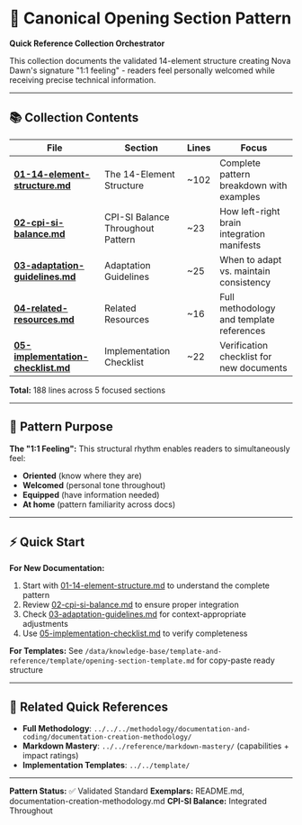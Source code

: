 # 📐 Canonical Opening Section Pattern

**Quick Reference Collection Orchestrator**

This collection documents the validated 14-element structure creating Nova Dawn's signature "1:1 feeling" - readers feel personally welcomed while receiving precise technical information.

---

## 📚 Collection Contents

| File | Section | Lines | Focus |
|------|---------|-------|-------|
| **[01-14-element-structure.md](01-14-element-structure.md)** | The 14-Element Structure | ~102 | Complete pattern breakdown with examples |
| **[02-cpi-si-balance.md](02-cpi-si-balance.md)** | CPI-SI Balance Throughout Pattern | ~23 | How left-right brain integration manifests |
| **[03-adaptation-guidelines.md](03-adaptation-guidelines.md)** | Adaptation Guidelines | ~25 | When to adapt vs. maintain consistency |
| **[04-related-resources.md](04-related-resources.md)** | Related Resources | ~16 | Full methodology and template references |
| **[05-implementation-checklist.md](05-implementation-checklist.md)** | Implementation Checklist | ~22 | Verification checklist for new documents |

**Total:** 188 lines across 5 focused sections

---

## 🎯 Pattern Purpose

**The "1:1 Feeling":** This structural rhythm enables readers to simultaneously feel:
- **Oriented** (know where they are)
- **Welcomed** (personal tone throughout)
- **Equipped** (have information needed)
- **At home** (pattern familiarity across docs)

---

## ⚡ Quick Start

**For New Documentation:**
1. Start with [01-14-element-structure.md](01-14-element-structure.md) to understand the complete pattern
2. Review [02-cpi-si-balance.md](02-cpi-si-balance.md) to ensure proper integration
3. Check [03-adaptation-guidelines.md](03-adaptation-guidelines.md) for context-appropriate adjustments
4. Use [05-implementation-checklist.md](05-implementation-checklist.md) to verify completeness

**For Templates:**
See `/data/knowledge-base/template-and-reference/template/opening-section-template.md` for copy-paste ready structure

---

## 🔗 Related Quick References

- **Full Methodology**: `../../../methodology/documentation-and-coding/documentation-creation-methodology/`
- **Markdown Mastery**: `../../reference/markdown-mastery/` (capabilities + impact ratings)
- **Implementation Templates**: `../../template/`

---

**Pattern Status:** ✅ Validated Standard
**Exemplars:** README.md, documentation-creation-methodology.md
**CPI-SI Balance:** Integrated Throughout
